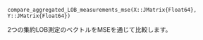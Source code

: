 ```
compare_aggregated_LOB_measurements_mse(X::JMatrix{Float64}, Y::JMatrix{Float64})
```

2つの集約LOB測定のベクトルをMSEを通じて比較します。
